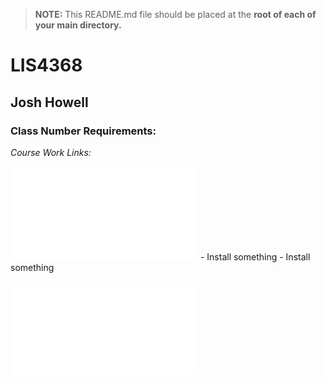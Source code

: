 
> **NOTE:** This README.md file should be placed at the **root of each of your main directory.**

# LIS4368 

## Josh Howell

### Class Number Requirements:

*Course Work Links:* 

![A1 README.md](a1/README.md "My A1 README.md file")
    - Install something
    - Install something

![A2 README.md](a2/README.md "My A2 README.md file")

